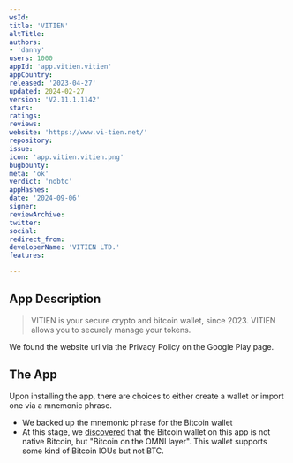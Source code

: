 ```yaml
---
wsId: 
title: 'VITIEN'
altTitle: 
authors:
- 'danny'
users: 1000
appId: 'app.vitien.vitien'
appCountry: 
released: '2023-04-27'
updated: 2024-02-27
version: 'V2.11.1.1142'
stars: 
ratings: 
reviews: 
website: 'https://www.vi-tien.net/'
repository: 
issue: 
icon: 'app.vitien.vitien.png'
bugbounty: 
meta: 'ok'
verdict: 'nobtc'
appHashes: 
date: '2024-09-06'
signer: 
reviewArchive: 
twitter: 
social: 
redirect_from: 
developerName: 'VITIEN LTD.'
features: 

---
```


## App Description

> VITIEN is your secure crypto and bitcoin wallet, since 2023. VITIEN allows you to securely manage your tokens.

We found the website url via the Privacy Policy on the Google Play page. 

## The App

Upon installing the app, there are choices to either create a wallet or import one via a mnemonic phrase. 

- We backed up the mnemonic phrase for the Bitcoin wallet
- At this stage, we [discovered](https://x.com/BitcoinWalletz/status/1831962230742757682/photo/1) that the Bitcoin wallet on this app is not native Bitcoin, but "Bitcoin on the OMNI layer". This wallet supports some kind of Bitcoin IOUs but not BTC.
